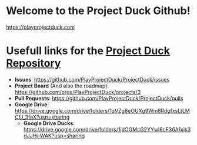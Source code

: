 # Welcome to the Project Duck Github!
https://playprojectduck.com

# Usefull links for the [Project Duck Repository](https://github.com/PlayProjectDuck/projectduck)
- **Issues**: https://github.com/PlayProjectDuck/ProjectDuck/issues
- **Project Board** (And also the roadmap): https://github.com/orgs/PlayProjectDuck/projects/3
- **Pull Requests**: https://github.com/PlayProjectDuck/ProjectDuck/pulls
- **Google Drive**: https://drive.google.com/drive/folders/1qVZg8eOUXg9Wm8RdqfxsLtLMCfJ_3foX?usp=sharing
  - **Google Drive Ducks**: https://drive.google.com/drive/folders/1jdOGMcG2YYwI6cF36A1xjk3dJJHj-WAK?usp=sharing
